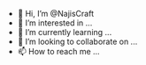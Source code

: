 - 👋 Hi, I’m @NajisCraft
- 👀 I’m interested in ...
- 🌱 I’m currently learning ...
- 💞️ I’m looking to collaborate on ...
- 📫 How to reach me ...

<!---
NajisCraft/NajisCraft is a ✨ special ✨ repository because its `README.md` (this file) appears on your GitHub profile.
You can click the Preview link to take a look at your changes.
--->
